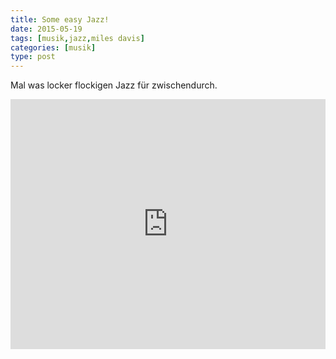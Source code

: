 ```yaml
---
title: Some easy Jazz!
date: 2015-05-19
tags: [musik,jazz,miles davis]
categories: [musik]
type: post
---
```


Mal was locker flockigen Jazz für zwischendurch.

<iframe width="100%" height="400" src="https://www.mixcloud.com/widget/iframe/?feed=%2FBoycutter%2Fessentially-a-genius-vol1-miles-davis%2F" frameborder="0" ></iframe>
